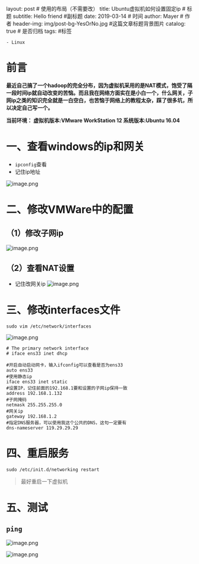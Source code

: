 layout:     post   				        # 使用的布局（不需要改）
title:      Ubuntu虚拟机如何设置固定ip		   # 标题 
subtitle:   Hello friend                #副标题
date:       2019-03-14 				    # 时间
author:     Mayer 				    # 作者
header-img:  img/post-bg-YesOrNo.jpg     	#这篇文章标题背景图片
catalog: true 						    # 是否归档
tags:								    #标签

    - Linux

# 前言
**最近自己搞了一个hadoop的完全分布，因为虚拟机采用的是NAT模式，饱受了隔一段时间ip就自动改变的苦恼。而且我在网络方面实在是小白一个，什么网关，子网ip之类的知识完全就是一白空白，也苦恼于网络上的教程太杂，踩了很多坑，所以决定自己写一个。**

**当前环境：
虚拟机版本:VMware WorkStation 12 
系统版本:Ubuntu 16.04**

# 一、查看windows的ip和网关

- ``ipconfig``查看
- 记住ip地址

![image.png](https://upload-images.jianshu.io/upload_images/12269087-2716b5ed44c4cd86.png?imageMogr2/auto-orient/strip%7CimageView2/2/w/1240)

# 二、修改VMWare中的配置

## （1）修改子网ip

![image.png](https://upload-images.jianshu.io/upload_images/12269087-2f4d64c66d48cd78.png?imageMogr2/auto-orient/strip%7CimageView2/2/w/1240)

## （2）查看NAT设置
   -  记住改网关ip
  ![image.png](https://upload-images.jianshu.io/upload_images/12269087-189fb4c8c9aa5e36.png?imageMogr2/auto-orient/strip%7CimageView2/2/w/1240)


# 三、修改interfaces文件 
``sudo vim /etc/network/interfaces``

![image.png](https://upload-images.jianshu.io/upload_images/12269087-6d1b6e104f15fb83.png?imageMogr2/auto-orient/strip%7CimageView2/2/w/1240)

```
# The primary network interface
# iface ens33 inet dhcp

#开启自动启动网卡，输入ifconfig可以查看是否为ens33
auto ens33
#使用静态ip       
iface ens33 inet static
#设置IP，记住前面的192.168.1要和设置的子网ip保持一致
address 192.168.1.132
#子网掩码
netmask 255.255.255.0
#网关ip
gateway 192.168.1.2
#指定DNS服务器，可以使用我这个公共的DNS，这句一定要有
dns-nameserver 119.29.29.29

```


#  四、重启服务 
``sudo /etc/init.d/networking restart``
> 最好重启一下虚拟机

# 五、测试
## ``ping``

![image.png](https://upload-images.jianshu.io/upload_images/12269087-0329d227a66eebeb.png?imageMogr2/auto-orient/strip%7CimageView2/2/w/1240)

![image.png](https://upload-images.jianshu.io/upload_images/12269087-31ebac5b00b2c98e.png?imageMogr2/auto-orient/strip%7CimageView2/2/w/1240)